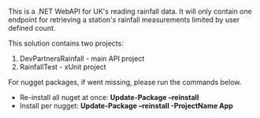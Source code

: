 This is a .NET WebAPI for UK's reading rainfall data. 
It will only contain one endpoint for retrieving a station's rainfall measurements limited by user defined count.

This solution contains two projects:
1. DevPartnersRainfall - main API project
2. RainfallTest - xUnit project

For nugget packages, if went missing, please run the commands below.
* Re-install all nuget at once: **Update-Package –reinstall**
* Install per nugget: **Update-Package –reinstall -ProjectName App**

